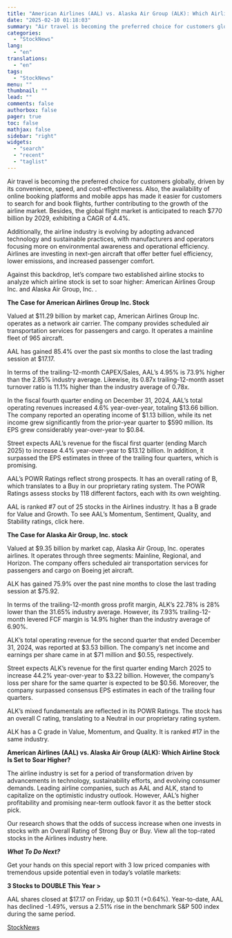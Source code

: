 ```yaml
---
title: "American Airlines (AAL) vs. Alaska Air Group (ALK): Which Airline Stock Is Set to Soar Higher?"
date: "2025-02-10 01:18:03"
summary: "Air travel is becoming the preferred choice for customers globally, driven by its convenience, speed, and cost-effectiveness. Also, the availability of online booking platforms and mobile apps has made it easier for customers to search for and book flights, further contributing to the growth of the airline market. Besides, the..."
categories:
  - "StockNews"
lang:
  - "en"
translations:
  - "en"
tags:
  - "StockNews"
menu: ""
thumbnail: ""
lead: ""
comments: false
authorbox: false
pager: true
toc: false
mathjax: false
sidebar: "right"
widgets:
  - "search"
  - "recent"
  - "taglist"
---
```


Air travel is becoming the preferred choice for customers globally, driven by its convenience, speed, and cost-effectiveness. Also, the availability of online booking platforms and mobile apps has made it easier for customers to search for and book flights, further contributing to the growth of the airline market. Besides, the global flight market is anticipated to reach $770 billion by 2029, exhibiting a CAGR of 4.4%.

Additionally, the airline industry is evolving by adopting advanced technology and sustainable practices, with manufacturers and operators focusing more on environmental awareness and operational efficiency. Airlines are investing in next-gen aircraft that offer better fuel efficiency, lower emissions, and increased passenger comfort.

Against this backdrop, let’s compare two established airline stocks to analyze which airline stock is set to soar higher: American Airlines Group Inc. and Alaska Air Group, Inc. .

**The Case for American Airlines Group Inc. Stock**

Valued at $11.29 billion by market cap, American Airlines Group Inc. operates as a network air carrier. The company provides scheduled air transportation services for passengers and cargo. It operates a mainline fleet of 965 aircraft.

AAL has gained 85.4% over the past six months to close the last trading session at $17.17.

In terms of the trailing-12-month CAPEX/Sales, AAL’s 4.95% is 73.9% higher than the 2.85% industry average. Likewise, its 0.87x trailing-12-month asset turnover ratio is 11.1% higher than the industry average of 0.78x.

In the fiscal fourth quarter ending on December 31, 2024, AAL’s total operating revenues increased 4.6% year-over-year, totaling $13.66 billion. The company reported an operating income of $1.13 billion, while its net income grew significantly from the prior-year quarter to $590 million. Its EPS grew considerably year-over-year to $0.84.

Street expects AAL’s revenue for the fiscal first quarter (ending March 2025) to increase 4.4% year-over-year to $13.12 billion. In addition, it surpassed the EPS estimates in three of the trailing four quarters, which is promising.

AAL’s POWR Ratings reflect strong prospects. It has an overall rating of B, which translates to a Buy in our proprietary rating system. The POWR Ratings assess stocks by 118 different factors, each with its own weighting.

AAL is ranked #7 out of 25 stocks in the Airlines industry. It has a B grade for Value and Growth. To see AAL’s Momentum, Sentiment, Quality, and Stability ratings, click here.

**The Case for Alaska Air Group, Inc. stock**

Valued at $9.35 billion by market cap, Alaska Air Group, Inc. operates airlines. It operates through three segments: Mainline, Regional, and Horizon. The company offers scheduled air transportation services for passengers and cargo on Boeing jet aircraft.

ALK has gained 75.9% over the past nine months to close the last trading session at $75.92.

In terms of the trailing-12-month gross profit margin, ALK’s 22.78% is 28% lower than the 31.65% industry average. However, its 7.93% trailing-12-month levered FCF margin is 14.9% higher than the industry average of 6.90%.

ALK’s total operating revenue for the second quarter that ended December 31, 2024, was reported at $3.53 billion. The company’s net income and earnings per share came in at $71 million and $0.55, respectively.

Street expects ALK’s revenue for the first quarter ending March 2025 to increase 44.2% year-over-year to $3.22 billion. However, the company’s loss per share for the same quarter is expected to be $0.56. Moreover, the company surpassed consensus EPS estimates in each of the trailing four quarters.

ALK’s mixed fundamentals are reflected in its POWR Ratings. The stock has an overall C rating, translating to a Neutral in our proprietary rating system.

ALK has a C grade in Value, Momentum, and Quality. It is ranked #17 in the same industry.

**American Airlines (AAL) vs. Alaska Air Group (ALK): Which Airline Stock Is Set to Soar Higher?**

The airline industry is set for a period of transformation driven by advancements in technology, sustainability efforts, and evolving consumer demands. Leading airline companies, such as AAL and ALK, stand to capitalize on the optimistic industry outlook. However, AAL’s higher profitability and promising near-term outlook favor it as the better stock pick.

Our research shows that the odds of success increase when one invests in stocks with an Overall Rating of Strong Buy or Buy. View all the top-rated stocks in the Airlines industry here.

***What To Do Next?***

Get your hands on this special report with 3 low priced companies with tremendous upside potential even in today’s volatile markets:

**3 Stocks to DOUBLE This Year >**

AAL shares closed at $17.17 on Friday, up $0.11 (+0.64%). Year-to-date, AAL has declined -1.49%, versus a 2.51% rise in the benchmark S&P 500 index during the same period.

[StockNews](https://www.tradingview.com/news/stocknews:ae61880c9094b:0-american-airlines-aal-vs-alaska-air-group-alk-which-airline-stock-is-set-to-soar-higher/)
